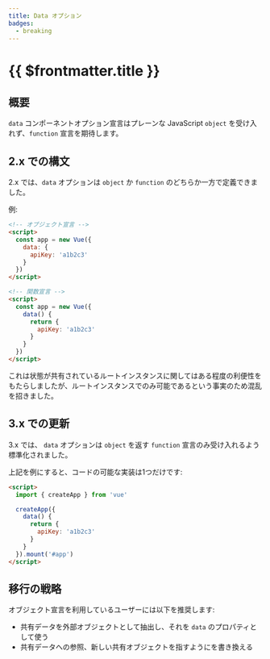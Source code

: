 ```yaml
---
title: Data オプション
badges:
  - breaking
---
```


# {{ $frontmatter.title }} <MigrationBadges :badges="$frontmatter.badges" />

## 概要

`data` コンポーネントオプション宣言はプレーンな JavaScript `object` を受け入れず、`function` 宣言を期待します。

## 2.x での構文

2.x では、`data` オプションは `object` か `function` のどちらか一方で定義できました。

例:

```html
<!-- オブジェクト宣言 -->
<script>
  const app = new Vue({
    data: {
      apiKey: 'a1b2c3'
    }
  })
</script>

<!-- 関数宣言 -->
<script>
  const app = new Vue({
    data() {
      return {
        apiKey: 'a1b2c3'
      }
    }
  })
</script>
```

これは状態が共有されているルートインスタンスに関してはある程度の利便性をもたらしましたが、ルートインスタンスでのみ可能であるという事実のため混乱を招きました。

## 3.x での更新

3.x では、 `data` オプションは `object` を返す `function` 宣言のみ受け入れるよう標準化されました。

上記を例にすると、コードの可能な実装は1つだけです:

```html
<script>
  import { createApp } from 'vue'

  createApp({
    data() {
      return {
        apiKey: 'a1b2c3'
      }
    }
  }).mount('#app')
</script>
```

## 移行の戦略

オブジェクト宣言を利用しているユーザーには以下を推奨します:

- 共有データを外部オブジェクトとして抽出し、それを `data` のプロパティとして使う
- 共有データへの参照、新しい共有オブジェクトを指すようにを書き換える
